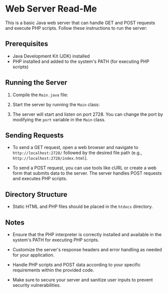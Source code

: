 # Web Server Read-Me

This is a basic Java web server that can handle GET and POST requests and execute PHP scripts. Follow these instructions to run the server:

## Prerequisites
- Java Development Kit (JDK) installed
- PHP installed and added to the system's PATH (for executing PHP scripts)

## Running the Server
1. Compile the `Main.java` file:

2. Start the server by running the `Main` class:

3. The server will start and listen on port 2728. You can change the port by modifying the `port` variable in the `Main` class.

## Sending Requests
- To send a GET request, open a web browser and navigate to `http://localhost:2728/` followed by the desired file path (e.g., `http://localhost:2728/index.html`).

- To send a POST request, you can use tools like cURL or create a web form that submits data to the server. The server handles POST requests and executes PHP scripts.

## Directory Structure
- Static HTML and PHP files should be placed in the `htdocs` directory.

## Notes
- Ensure that the PHP interpreter is correctly installed and available in the system's PATH for executing PHP scripts.

- Customize the server's response headers and error handling as needed for your application.

- Handle PHP scripts and POST data according to your specific requirements within the provided code.

- Make sure to secure your server and sanitize user inputs to prevent security vulnerabilities.
